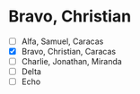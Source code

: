 # Bravo, Christian

- [ ] Alfa, Samuel, Caracas
- [X] Bravo, Christian, Caracas
- [ ] Charlie, Jonathan, Miranda
- [ ] Delta
- [ ] Echo
